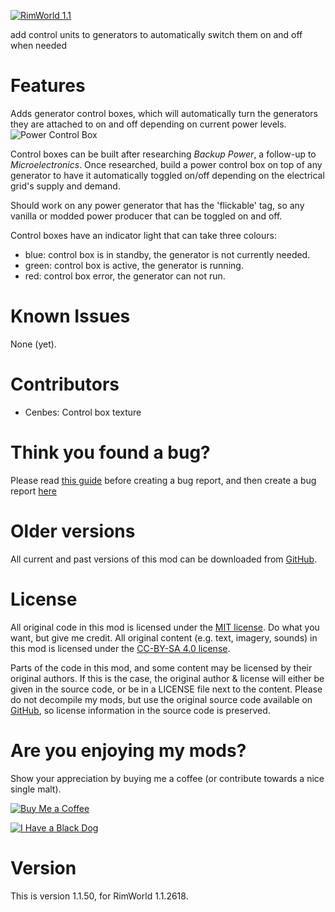[![RimWorld 1.1](https://img.shields.io/badge/RimWorld-1.1-brightgreen.svg)](http://rimworldgame.com/)

add control units to generators to automatically switch them on and off when needed

# Features
Adds generator control boxes, which will automatically turn the generators they are attached to on and off depending on current power levels.  
![Power Control Box](https://i.imgur.com/kQtPswV.gif)

Control boxes can be built after researching _Backup Power_, a follow-up to _Microelectronics_. Once researched, build a power control box on top of any generator to have it automatically toggled on/off depending on the electrical grid's supply and demand.  

Should work on any power generator that has the 'flickable' tag, so any vanilla or modded power producer that can be toggled on and off.

Control boxes have an indicator light that can take three colours:  
 - blue: control box is in standby, the generator is not currently needed.
 - green: control box is active, the generator is running.
 - red: control box error, the generator can not run.

# Known Issues
None (yet).


# Contributors
 - Cenbes:	Control box texture

# Think you found a bug? 
Please read [this guide](http://steamcommunity.com/sharedfiles/filedetails/?id=725234314) before creating a bug report,
 and then create a bug report [here](https://github.com/fluffy-mods/BackupPower/issues)

# Older versions
All current and past versions of this mod can be downloaded from [GitHub](https://github.com/fluffy-mods/BackupPower/releases).

# License
All original code in this mod is licensed under the [MIT license](https://opensource.org/licenses/MIT). Do what you want, but give me credit. 
All original content (e.g. text, imagery, sounds) in this mod is licensed under the [CC-BY-SA 4.0 license](http://creativecommons.org/licenses/by-sa/4.0/).

Parts of the code in this mod, and some content may be licensed by their original authors. If this is the case, the original author & license will either be given in the source code, or be in a LICENSE file next to the content. Please do not decompile my mods, but use the original source code available on [GitHub](https://github.com/fluffy-mods/BackupPower/), so license information in the source code is preserved.

# Are you enjoying my mods?
Show your appreciation by buying me a coffee (or contribute towards a nice single malt).

[![Buy Me a Coffee](http://i.imgur.com/EjWiUwx.gif)](https://ko-fi.com/fluffymods)

[![I Have a Black Dog](https://i.ibb.co/ss59Rwy/New-Project-2.png)](https://www.youtube.com/watch?v=XiCrniLQGYc)

# Version
This is version 1.1.50, for RimWorld 1.1.2618.